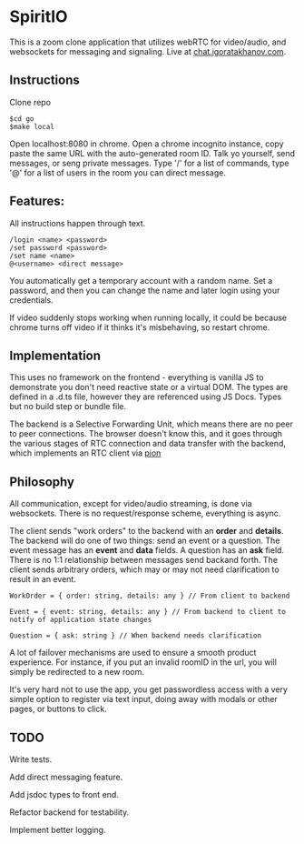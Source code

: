 # SpiritIO

This is a zoom clone application that utilizes webRTC for video/audio, and
websockets for messaging and signaling. Live at
[chat.igoratakhanov.com](https://chat.igoratakhanov.com).

## Instructions

Clone repo

```
$cd go
$make local
```

Open localhost:8080 in chrome. Open a chrome incognito instance, copy paste the same 
URL with the auto-generated room ID. Talk yo yourself, send messages, or seng private 
messages. Type '/' for a list of commands, type '@' for a list of users in the room 
you can direct message. 


## Features:

All instructions happen through text.

```
/login <name> <password>
/set password <password>
/set name <name>
@<username> <direct message>
```

You automatically get a temporary account with a random name. Set a password,
and then you can change the name and later login using your credentials.

If video suddenly stops working when running locally, it could be because chrome
turns off video if it thinks it's misbehaving, so restart chrome.

## Implementation
This uses no framework on the frontend - everything is vanilla JS to demonstrate you don't need reactive 
state or a virtual DOM. The types are defined in a .d.ts file, however they are referenced using JS Docs.
Types but no build step or bundle file.

The backend is a Selective Forwarding Unit, which means there are no peer to
peer connections. The browser doesn't know this, and it goes through the various
stages of RTC connection and data transfer with the backend, which implements an
RTC client via [pion](https://github.com/pion)

## Philosophy

All communication, except for video/audio streaming, is done via websockets.
There is no request/response scheme, everything is async.

The client sends "work orders" to the backend with an **order** and **details**.
The backend will do one of two things: send an event or a question. The event
message has an **event** and **data** fields. A question has an **ask** field.
There is no 1:1 relationship between messages send backand forth. The client
sends arbitrary orders, which may or may not need clarification to result in an
event.

```
WorkOrder = { order: string, details: any } // From client to backend

Event = { event: string, details: any } // From backend to client to notify of application state changes

Question = { ask: string } // When backend needs clarification
```

A lot of failover mechanisms are used to ensure a smooth product experience. For
instance, if you put an invalid roomID in the url, you will simply be redirected
to a new room.

It's very hard not to use the app, you get passwordless access with a very
simple option to register via text input, doing away with modals or other pages,
or buttons to click.

## TODO

Write tests.

Add direct messaging feature.

Add jsdoc types to front end.

Refactor backend for testability.

Implement better logging.
